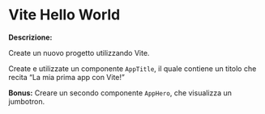 Vite Hello World
===
**Descrizione:**

Create un nuovo progetto utilizzando Vite.

Create e utilizzate un componente `AppTitle`, il quale contiene un titolo che recita “La mia prima app con Vite!”

**Bonus:**
Creare un secondo componente `AppHero`, che visualizza un jumbotron.